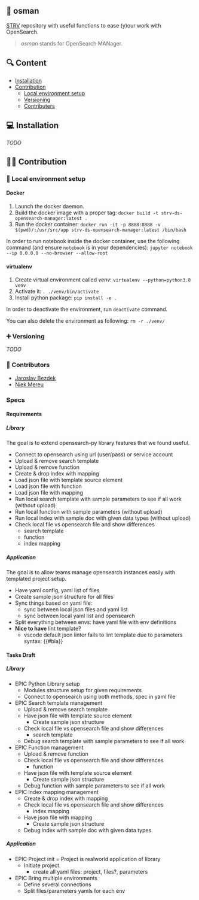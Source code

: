 ## :rocket: osman

[STRV](https://www.strv.com/) repository with useful functions to ease (y)our
work with OpenSearch.

> *osman* stands for OpenSearch MANager.

## :mag: Content

- [Installation](#installation)
- [Contribution](#contribution)
    - [Local environment setup](#local-env-setup)
    - [Versioning](#versioning)
    - [Contributers](#contributors)

## <a name="installation">:computer: Installation</a>

*TODO*

## <a name="contribution">:construction_worker_man: Contribution</a>

### <a name="local-env-setup">:wrench: Local environment setup</a>

#### Docker

1. Launch the docker daemon.
2. Build the docker image with a proper tag:
`docker build -t strv-ds-opensearch-manager:latest .`
3. Run the docker container:
`docker run -it -p 8888:8888 -v $(pwd)/:/usr/src/app strv-ds-opensearch-manager:latest /bin/bash`

In order to run notebook inside the docker container, use the following command
(and ensure `notebook` is in your dependencies):
`jupyter notebook --ip 0.0.0.0 --no-browser --allow-root`

#### virtualenv

1. Create virtual environment called *venv*: `virtualenv --python=python3.8 venv`
2. Activate it: `. ./venv/bin/activate`
3. Install python package: `pip install -e .`

In order to deactivate the environment, run `deactivate` command.

You can also delete the environment as following: `rm -r ./venv/`

### <a name="versioning">:heavy_plus_sign: Versioning</a>

*TODO*

### <a name="contributors">:pencil: Contributors</a>

- [Jaroslav Bezdek](https://www.github.com/jardabezdek)
- [Niek Mereu](https://github.com/niekstrv)

### Specs

#### Requirements

##### Library

The goal is to extend opensearch-py library features that we found useful.

- Connect to opensearch using url (user/pass) or service account
- Upload & remove search template
- Upload & remove function
- Create & drop index with mapping
- Load json file with template source element
- Load json file with function
- Load json file with mapping
- Run local search template with sample parameters to see if all work (without upload)
- Run local function with sample parameters (without upload)
- Run local index with sample doc with given data types (without upload)
- Check local file vs opensearch file and show differences
  - search template
  - function
  - index mapping

##### Application

The goal is to allow teams manage opensearch instances easily with templated project setup.

- Have yaml config, yaml list of files
- Create sample json structure for all files
- Sync things based on yaml file:
  - sync between local json files and yaml list
  - sync between local yaml list and opensearch
- Split everything between envs: have yaml file with env definitions
- **Nice to have** lint template?
  - vscode default json linter fails to lint template due to parameters syntax: {{#bla}}

#### Tasks Draft

##### Library

- EPIC Python Library setup
  - Modules structure setup for given requirements
  - Connect to opensearch using both methods, spec in yaml file
- EPIC Search template management
  - Upload & remove search template
  - Have json file with template source element
      - Create sample json structure
  - Check local file vs opensearch file and show differences
      - search template
  - Debug search template with sample parameters to see if all work
- EPIC Function management
  - Upload & remove function
  - Check local file vs opensearch file and show differences
      - function
  - Have json file with template source element
      - Create sample json structure
  - Debug function with sample parameters to see if all work
- EPIC Index mapping management
  - Create & drop index with mapping
  - Check local file vs opensearch file and show differences
      - index mapping
  - Have json file with mapping
      - Create sample json structure
  - Debug index with sample doc with given data types

##### Application

- EPIC Project init = Project is realworld application of library
  - Initiate project
      - create all yaml files: project, files?, parameters
- EPIC Bring multiple environments
  - Define several connections
  - Split files/parameters yamls for each env